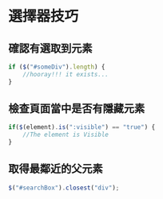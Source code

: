 # 選擇器技巧
## 確認有選取到元素
```javascript
if ($("#someDiv").length) {
    //hooray!!! it exists... 
}​
```
## 檢查頁面當中是否有隱藏元素
```javascript
if($(element).is(":visible") == "true") {
    //The element is Visible
}​
```
## 取得最鄰近的父元素
```javascript
$("#searchBox").closest("div");​
```